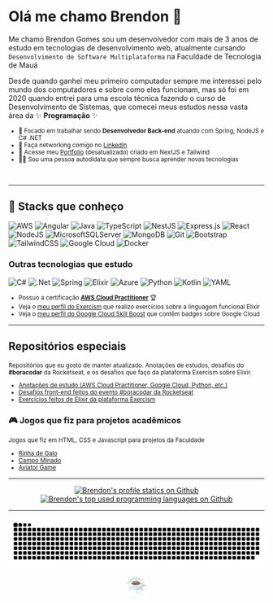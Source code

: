 # Olá me chamo Brendon 👋

Me chamo Brendon Gomes sou um desenvolvedor com mais de 3 anos de estudo em tecnologias de desenvolvimento web, atualmente cursando `Desenvolvimento de Software Multiplataforma` na Faculdade de Tecnologia de Mauá

Desde quando ganhei meu primeiro computador sempre me interessei pelo mundo dos computadores e sobre como eles funcionam, mas só foi em 2020 quando entrei para uma escola técnica fazendo o curso de Desenvolvimento de Sistemas, que comecei meus estudos nessa vasta área da ✨ **Programação** ✨

<small>

- 🎯 Focado em trabalhar sendo **Desenvolvedor Back-end** atuando com Spring, NodeJS e C# .NET
- 🎈 Faça networking comigo no [LinkedIn](https://www.linkedin.com/in/brendon-gomes-da-silva8/)
- 🔮 Acesse meu [Portfolio](https://brendongomes.vercel.app/) (desatualizado) criado em NextJS e Tailwind
- 👨‍💻 Sou uma pessoa autodidata que sempre busca aprender novas tecnologias

</small>

<br>

---

## 🌱 Stacks que conheço

![AWS](https://img.shields.io/badge/AWS-%23FF9900.svg?style=for-the-badge&logo=amazon-aws&logoColor=white)
![Angular](https://img.shields.io/badge/angular-%23DD0031.svg?style=for-the-badge&logo=angular&logoColor=white)
![Java](https://img.shields.io/badge/java-%23ED8B00.svg?style=for-the-badge&logo=openjdk&logoColor=white)
![TypeScript](https://img.shields.io/badge/typescript-%23007ACC.svg?style=for-the-badge&logo=typescript&logoColor=white)
![NestJS](https://img.shields.io/badge/nestjs-%23E0234E.svg?style=for-the-badge&logo=nestjs&logoColor=white)
![Express.js](https://img.shields.io/badge/express.js-%23404d59.svg?style=for-the-badge&logo=express&logoColor=%2361DAFB)
![React](https://img.shields.io/badge/React-131313.svg?style=for-the-badge&logo=react)
![NodeJS](https://img.shields.io/badge/node.js-131313?style=for-the-badge&logo=node.js&logoColor=6DA55F)
![MicrosoftSQLServer](https://img.shields.io/badge/SQL%20Server-131313.svg?style=for-the-badge&logo=microsoft%20sql%20server)
![MongoDB](https://img.shields.io/badge/MongoDB-131313.svg?style=for-the-badge&logo=mongodb&logoColor=%234ea94b)
![Git](https://img.shields.io/badge/Git-131313.svg?style=for-the-badge&logo=git)
![Bootstrap](https://img.shields.io/badge/Bootstrap-131313.svg?style=for-the-badge&logo=bootstrap)
![TailwindCSS](https://img.shields.io/badge/Tailwindcss-131313.svg?style=for-the-badge&logo=tailwind-css)
![Google Cloud](https://img.shields.io/badge/Google_Cloud-131313.svg?style=for-the-badge&logo=google-cloud)
![Docker](https://img.shields.io/badge/Docker-131313.svg?style=for-the-badge&logo=docker)

### Outras tecnologias que estudo

![C#](https://img.shields.io/badge/c%23-191919.svg?style=for-the-badge&logo=c%2B%2B&logoColor=9956f6)
![.Net](https://img.shields.io/badge/.NET-191919?style=for-the-badge&logo=.net&logoColor=BF9FC8)
![Spring](https://img.shields.io/badge/Spring-191919.svg?style=for-the-badge&logo=spring)
![Elixir](https://img.shields.io/badge/elixir-191919.svg?style=for-the-badge&logo=elixir&logoColor=9560A4)
![Azure](https://img.shields.io/badge/Azure-191919.svg?style=for-the-badge&logo=microsoftazure&logoColor=%230072C6)
![Python](https://img.shields.io/badge/Python-191919?style=for-the-badge&logo=python&logoColor=ffdd54)
![Kotlin](https://img.shields.io/badge/Kotlin-191919?style=for-the-badge&logo=kotlin&logoColor=237F52FF)
![YAML](https://img.shields.io/badge/yaml-191919.svg?style=for-the-badge&logo=yaml&logoColor=%23ffffff)

<small>

- Possuo a certificação [**AWS Cloud Practitioner**](https://www.credly.com/badges/19a56a8a-e2df-4a43-badf-2c439b1719e1) 🏆
- Veja o [meu perfil do Exercism](https://exercism.org/profiles/Brendon3578) que realizo exercícios sobre a linguagem funcional Elixir
- Veja o [meu perfil do Google Cloud Skill Boost](https://www.cloudskillsboost.google/public_profiles/b8bc780d-98fd-49bd-854a-39ea9b898b1c) que contêm badges sobre Google Cloud

</small>

---

## Repositórios especiais

<small>

Repositórios que eu gosto de manter atualizado. Anotações de estudos, desafios do **#boracodar** da Rocketseat, e os desafios que faço da plataforma Exercism sobre Elixir.

- [Anotações de estudo (AWS Cloud Practitioner, Google Cloud, Python, etc.)](https://github.com/Brendon3578/material-de-estudos)
- [Desafios front-end feitos do evento #boracodar da Rocketseat](https://github.com/Brendon3578/boracodar-challenges)
- [Exercícios feitos de Elixir da plataforma Exercism](https://github.com/Brendon3578/elixir-learning-exercises)

</small>

### 🎮 Jogos que fiz para projetos acadêmicos

<small>

Jogos que fiz em HTML, CSS e Javascript para projetos da Faculdade

- [Rinha de Galo](https://github.com/Brendon3578/rooster-fight)
- [Campo Minado](https://github.com/Brendon3578/minesweeper-game-bet)
- [Aviator Game](https://github.com/Brendon3578/aviator-game-test)

</small>

---

<div align="center">

<a href="#">
<picture>
  <source media="(prefers-color-scheme: dark)" height=200 srcset="https://github-readme-stats-git-masterrstaa-rickstaa.vercel.app/api?icon_color=2D9964&title_color=2D9964&theme=transparent&text_color=f0f0f0&bg_color=00000010&border_color=30363d&username=Brendon3578&show_icons=true&rank_icon=github&theme=swift&include_all_commits=true&count_private=true&locale=pt-BR" />
  <source media="(prefers-color-scheme: light)" height=200 srcset="https://github-readme-stats-git-masterrstaa-rickstaa.vercel.app/api?icon_color=216e48&title_color=216e48&theme=transparent&text_color=161716&username=Brendon3578&show_icons=true&rank_icon=github&theme=swift&include_all_commits=true&count_private=true&locale=pt-BR" />
  <img alt="Brendon's profile statics on Github" height=200 src="https://github-readme-stats-git-masterrstaa-rickstaa.vercel.app/api?icon_color=216e48&title_color=216e48&theme=transparent&text_color=161716&username=Brendon3578&show_icons=true&rank_icon=github&theme=swift&include_all_commits=true&count_private=true&locale=pt-BR" />
</picture>
</a>

<a href="#">
<picture>
  <source media="(prefers-color-scheme: dark)" height=200 srcset="https://github-readme-stats-git-masterrstaa-rickstaa.vercel.app/api/top-langs/?username=Brendon3578&layout=compact&text_color=f0f0f0&title_color=2D9964&bg_color=00000010&border_color=30363d&langs_count=8&theme=transparent&hide=css,html,scss&locale=pt-BR" />
  <source media="(prefers-color-scheme: light)" height=200 srcset="https://github-readme-stats-git-masterrstaa-rickstaa.vercel.app/api/top-langs/?username=Brendon3578&layout=compact&text_color=050505&title_color=216e48&langs_count=8&theme=transparent&hide=css,html,scss&locale=pt-BR" />
  <img alt="Brendon's top used programming languages on Github" height=200 src="https://github-readme-stats-git-masterrstaa-rickstaa.vercel.app/api/top-langs/?username=Brendon3578&layout=compact&text_color=050505&title_color=216e48&langs_count=8&theme=transparent&hide=css,html,scss&locale=pt-BR" />
</picture>
</a>
</div>

<!-- copied from https://github.com/FravonDev/FravonDev/blob/main/README.md sorry -->

---

<picture>
  <source media="(prefers-color-scheme: dark)" srcset="https://github.com/Brendon3578/Brendon3578/blob/output/github-snake-dark.svg" />
  <source media="(prefers-color-scheme: light)" srcset="https://github.com/Brendon3578/Brendon3578/blob/output/github-snake.svg" />
  <img alt="github-snake" src="https://github.com/Brendon3578/Brendon3578/blob/output/github-snake.svg" />
</picture>

<div align="center" >

<a href="https://www.youtube.com/watch?v=dQw4w9WgXcQ" target="_blank" rel="noopener noreferrer" >

<img src="./assets/u2615_u2615.png" width="40px" title="you found a secret" alt="coffee">

</a>

</div>

<!-- 
Link de apoio sobre a construção desse README:
https://dev.to/supritha/how-to-have-an-awesome-github-profile-2jge
Sinta-se livre para poder copiar esse Readme :D
a união faz a força 🤝
 -->

<!---
Brendon3578/Brendon3578 is a ✨ special ✨ repository because its `README.md` (this file) appears on your GitHub profile.
You can click the Preview link to take a look at your changes.
--->
